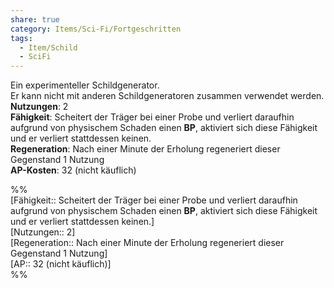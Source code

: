```yaml
---
share: true
category: Items/Sci-Fi/Fortgeschritten
tags:
  - Item/Schild
  - SciFi
---
```

  
Ein experimenteller Schildgenerator.  
Er kann nicht mit anderen Schildgeneratoren zusammen verwendet werden.  
**Nutzungen**:  2  
**Fähigkeit**: Scheitert der Träger bei einer Probe und verliert daraufhin aufgrund von physischem Schaden einen **BP**, aktiviert sich diese Fähigkeit und er verliert stattdessen keinen.  
**Regeneration**: Nach einer Minute der Erholung regeneriert dieser Gegenstand 1 Nutzung  
**AP-Kosten**: 32 (nicht käuflich)  
  
%%  
[Fähigkeit:: Scheitert der Träger bei einer Probe und verliert daraufhin aufgrund von physischem Schaden einen **BP**, aktiviert sich diese Fähigkeit und er verliert stattdessen keinen.]  
[Nutzungen:: 2]  
[Regeneration:: Nach einer Minute der Erholung regeneriert dieser Gegenstand 1 Nutzung]   
[AP:: 32 (nicht käuflich)]  
%%